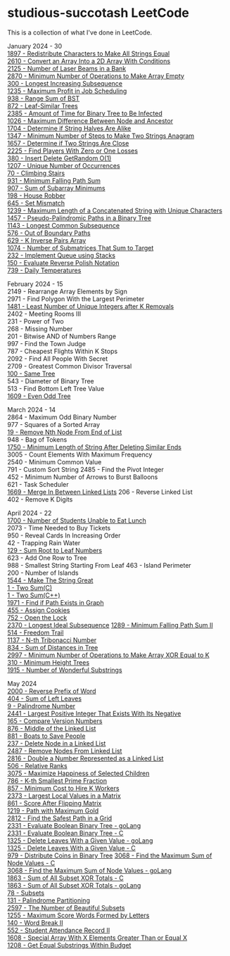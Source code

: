 # studious-succotash LeetCode

This is a collection of what I've done in LeetCode.

January 2024 - 30   
[1897 - Redistribute Characters to Make All Strings Equal](https://github.com/doongwong2/studious-succotash/blob/main/LeetCode/1897.cpp)  
[2610 - Convert an Array Into a 2D Array With Conditions](https://github.com/doongwong2/studious-succotash/blob/main/LeetCode/2610.cpp)    
[2125 - Number of Laser Beams in a Bank](https://github.com/doongwong2/studious-succotash/blob/main/LeetCode/2125.cpp)    
[2870 - Minimum Number of Operations to Make Array Empty](https://github.com/doongwong2/studious-succotash/blob/main/LeetCode/2870.cpp)     
[300 - Longest Increasing Subsequence](https://github.com/doongwong2/studious-succotash/blob/main/LeetCode/300.cpp)    
[1235 - Maximum Profit in Job Scheduling](https://github.com/doongwong2/studious-succotash/blob/main/LeetCode/1235.cpp)  
[938 - Range Sum of BST](https://github.com/doongwong2/studious-succotash/blob/main/LeetCode/938.cpp)    
[872 - Leaf-Similar Trees](https://github.com/doongwong2/studious-succotash/blob/main/LeetCode/872.cpp)    
[2385 - Amount of Time for Binary Tree to Be Infected](https://github.com/doongwong2/studious-succotash/blob/main/LeetCode/2385.cpp)    
[1026 - Maximum Difference Between Node and Ancestor](https://github.com/doongwong2/studious-succotash/blob/main/LeetCode/1026.cpp)  
[1704 - Determine if String Halves Are Alike](https://github.com/doongwong2/studious-succotash/blob/main/LeetCode/1704.cpp)  
[1347 - Minimum Number of Steps to Make Two Strings Anagram](https://github.com/doongwong2/studious-succotash/blob/main/LeetCode/1347.cpp)  
[1657 - Determine if Two Strings Are Close](https://github.com/doongwong2/studious-succotash/blob/main/LeetCode/1657.cpp)  
[2225 - Find Players With Zero or One Losses](https://github.com/doongwong2/studious-succotash/blob/main/LeetCode/2225.cpp)  
[380 - Insert Delete GetRandom O(1)](https://github.com/doongwong2/studious-succotash/blob/main/LeetCode/380.cpp)    
[1207 - Unique Number of Occurrences](https://github.com/doongwong2/studious-succotash/blob/main/LeetCode/1207.cpp)  
[70 - Climbing Stairs](https://github.com/doongwong2/studious-succotash/blob/main/LeetCode/70.cpp)   
[931 - Minimum Falling Path Sum](https://github.com/doongwong2/studious-succotash/blob/main/LeetCode/931.cpp)  
[907 - Sum of Subarray Minimums](https://github.com/doongwong2/studious-succotash/blob/main/LeetCode/907.cpp)    
[198 - House Robber](https://github.com/doongwong2/studious-succotash/blob/main/LeetCode/198.cpp)    
[645 - Set Mismatch](https://github.com/doongwong2/studious-succotash/blob/main/LeetCode/645.cpp)    
[1239 - Maximum Length of a Concatenated String with Unique Characters](https://github.com/doongwong2/studious-succotash/blob/main/LeetCode/1239.cpp)  
[1457 - Pseudo-Palindromic Paths in a Binary Tree](https://github.com/doongwong2/studious-succotash/blob/main/LeetCode/1457.cpp)  
[1143 - Longest Common Subsequence](https://github.com/doongwong2/studious-succotash/blob/main/LeetCode/1143.cpp)  
[576 - Out of Boundary Paths](https://github.com/doongwong2/studious-succotash/blob/main/LeetCode/576.cpp)  
[629 - K Inverse Pairs Array](https://github.com/doongwong2/studious-succotash/blob/main/LeetCode/629.cpp)  
[1074 - Number of Submatrices That Sum to Target](https://github.com/doongwong2/studious-succotash/blob/main/LeetCode/1074.cpp)  
[232 - Implement Queue using Stacks](https://github.com/doongwong2/studious-succotash/blob/main/LeetCode/232.cpp)  
[150 - Evaluate Reverse Polish Notation](https://github.com/doongwong2/studious-succotash/blob/main/LeetCode/150.cpp)  
[739 - Daily Temperatures](https://github.com/doongwong2/studious-succotash/blob/main/LeetCode/739.cpp)

February 2024 - 15    
2149 - Rearrange Array Elements by Sign  
2971 - Find Polygon With the Largest Perimeter  
[1481 - Least Number of Unique Integers after K Removals](https://github.com/doongwong2/studious-succotash/blob/main/LeetCode/1481.cpp)  
2402 - Meeting Rooms III  
231 - Power of Two  
268 - Missing Number  
201 - Bitwise AND of Numbers Range  
997 - Find the Town Judge  
787 - Cheapest Flights Within K Stops  
2092 - Find All People With Secret  
2709 - Greatest Common Divisor Traversal  
[100 - Same Tree](https://github.com/doongwong2/studious-succotash/blob/main/LeetCode/100.cpp)  
543 - Diameter of Binary Tree  
513 - Find Bottom Left Tree Value  
[1609 - Even Odd Tree](https://github.com/doongwong2/studious-succotash/blob/main/LeetCode/1609.cpp)    

March 2024 - 14   
2864 - Maximum Odd Binary Number  
977 - Squares of a Sorted Array  
[19 - Remove Nth Node From End of List](https://github.com/doongwong2/studious-succotash/blob/main/LeetCode/19.cpp)  
948 - Bag of Tokens  
[1750 - Minimum Length of String After Deleting Similar Ends](https://github.com/doongwong2/studious-succotash/blob/main/LeetCode/1750.c)  
3005 - Count Elements With Maximum Frequency  
2540 - Minimum Common Value  
791 - Custom Sort String
2485 - Find the Pivot Integer  
452 - Minimum Number of Arrows to Burst Balloons  
621 - Task Scheduler  
[1669 - Merge In Between Linked Lists](https://github.com/doongwong2/studious-succotash/blob/main/LeetCode/1669.cpp)
206 - Reverse Linked List  
402 - Remove K Digits  
  
April 2024 - 22   
[1700 - Number of Students Unable to Eat Lunch](https://github.com/doongwong2/studious-succotash/blob/main/LeetCode/1700.c)  
2073 - Time Needed to Buy Tickets  
950 - Reveal Cards In Increasing Order  
42 - Trapping Rain Water  
[129 - Sum Root to Leaf Numbers](https://github.com/doongwong2/studious-succotash/blob/main/LeetCode/129.cpp)  
623 - Add One Row to Tree  
988 - Smallest String Starting From Leaf
463 - Island Perimeter  
200 - Number of Islands  
[1544 - Make The String Great](https://github.com/doongwong2/studious-succotash/blob/main/LeetCode/1544.cpp)  
[1 - Two Sum(C)](https://github.com/doongwong2/studious-succotash/blob/main/LeetCode/1.c)  
[1 - Two Sum(C++)](https://github.com/doongwong2/studious-succotash/blob/main/LeetCode/1.cpp)  
[1971 - Find if Path Exists in Graph](https://github.com/doongwong2/studious-succotash/blob/main/LeetCode/1971.cpp)  
[455 - Assign Cookies](https://github.com/doongwong2/studious-succotash/blob/main/LeetCode/455.c)  
[752 - Open the Lock](https://github.com/doongwong2/studious-succotash/blob/main/LeetCode/752.c)  
[2370 - Longest Ideal Subsequence](https://github.com/doongwong2/studious-succotash/blob/main/LeetCode/2370.c)
[1289 - Minimum Falling Path Sum II](https://github.com/doongwong2/studious-succotash/blob/main/LeetCode/1289.c)  
[514 - Freedom Trail](https://github.com/doongwong2/studious-succotash/blob/main/LeetCode/514.c)  
[1137 - N-th Tribonacci Number](https://github.com/doongwong2/studious-succotash/blob/main/LeetCode/1137.c)  
[834 - Sum of Distances in Tree](https://github.com/doongwong2/studious-succotash/blob/main/LeetCode/834.cpp)  
[2997 - Minimum Number of Operations to Make Array XOR Equal to K](https://github.com/doongwong2/studious-succotash/blob/main/LeetCode/2997.c)  
[310 - Minimum Height Trees](https://github.com/doongwong2/studious-succotash/blob/main/LeetCode/310.c)  
[1915 - Number of Wonderful Substrings](https://github.com/doongwong2/studious-succotash/blob/main/LeetCode/1915.c)  

May 2024  
[2000 - Reverse Prefix of Word](https://github.com/doongwong2/studious-succotash/blob/main/LeetCode/2000.go)  
[404 - Sum of Left Leaves](https://github.com/doongwong2/studious-succotash/blob/main/LeetCode/404.go)  
[9 - Palindrome Number](https://github.com/doongwong2/studious-succotash/blob/main/LeetCode/9.go)  
[2441 - Largest Positive Integer That Exists With Its Negative](https://github.com/doongwong2/studious-succotash/blob/main/LeetCode/2441.go)  
[165 - Compare Version Numbers](https://github.com/doongwong2/studious-succotash/blob/main/LeetCode/165.go)  
[876 - Middle of the Linked List](https://github.com/doongwong2/studious-succotash/blob/main/LeetCode/876.cpp)  
[881 - Boats to Save People](https://github.com/doongwong2/studious-succotash/blob/main/LeetCode/881.go)  
[237 - Delete Node in a Linked List](https://github.com/doongwong2/studious-succotash/blob/main/LeetCode/237.go)  
[2487 - Remove Nodes From Linked List](https://github.com/doongwong2/studious-succotash/blob/main/LeetCode/2487.go)  
[2816 - Double a Number Represented as a Linked List](https://github.com/doongwong2/studious-succotash/blob/main/LeetCode/2816.go)  
[506 - Relative Ranks](https://github.com/doongwong2/studious-succotash/blob/main/LeetCode/506.go)  
[3075 - Maximize Happiness of Selected Children](https://github.com/doongwong2/studious-succotash/blob/main/LeetCode/3075.go)  
[786 - K-th Smallest Prime Fraction](https://github.com/doongwong2/studious-succotash/blob/main/LeetCode/786.go)  
[857 - Minimum Cost to Hire K Workers](https://github.com/doongwong2/studious-succotash/blob/main/LeetCode/857.cpp)  
[2373 - Largest Local Values in a Matrix](https://github.com/doongwong2/studious-succotash/blob/main/LeetCode/2373.go)  
[861 - Score After Flipping Matrix](https://github.com/doongwong2/studious-succotash/blob/main/LeetCode/861.go)  
[1219 - Path with Maximum Gold](https://github.com/doongwong2/studious-succotash/blob/main/LeetCode/1219.go)  
[2812 - Find the Safest Path in a Grid](https://github.com/doongwong2/studious-succotash/blob/main/LeetCode/2812.go)  
[2331 - Evaluate Boolean Binary Tree - goLang](https://github.com/doongwong2/studious-succotash/blob/main/LeetCode/2331.go)  
[2331 - Evaluate Boolean Binary Tree - C](https://github.com/doongwong2/studious-succotash/blob/main/LeetCode/2331.c)  
[1325 - Delete Leaves With a Given Value - goLang](https://github.com/doongwong2/studious-succotash/blob/main/LeetCode/1325.go)  
[1325 - Delete Leaves With a Given Value - C](https://github.com/doongwong2/studious-succotash/blob/main/LeetCode/1325.c)  
[979 - Distribute Coins in Binary Tree](https://github.com/doongwong2/studious-succotash/blob/main/LeetCode/979.go)
[3068 - Find the Maximum Sum of Node Values - C](https://github.com/doongwong2/studious-succotash/blob/main/LeetCode/3068.c)  
[3068 - Find the Maximum Sum of Node Values - goLang](https://github.com/doongwong2/studious-succotash/blob/main/LeetCode/3068.go)  
[1863 - Sum of All Subset XOR Totals - C](https://github.com/doongwong2/studious-succotash/blob/main/LeetCode/1863.c)  
[1863 - Sum of All Subset XOR Totals - goLang](https://github.com/doongwong2/studious-succotash/blob/main/LeetCode/1863.go)  
[78 - Subsets](https://github.com/doongwong2/studious-succotash/blob/main/LeetCode/78.c)  
[131 - Palindrome Partitioning](https://github.com/doongwong2/studious-succotash/blob/main/LeetCode/131.go)  
[2597 - The Number of Beautiful Subsets](https://github.com/doongwong2/studious-succotash/blob/main/LeetCode/2597.go)  
[1255 - Maximum Score Words Formed by Letters](https://github.com/doongwong2/studious-succotash/blob/main/LeetCode/1255.c)  
[140 - Word Break II](https://github.com/doongwong2/studious-succotash/blob/main/LeetCode/140.cpp)  
[552 - Student Attendance Record II](https://github.com/doongwong2/studious-succotash/blob/main/LeetCode/552.c)  
[1608 - Special Array With X Elements Greater Than or Equal X](https://github.com/doongwong2/studious-succotash/blob/main/LeetCode/1608.go)  
[1208 - Get Equal Substrings Within Budget](https://github.com/doongwong2/studious-succotash/blob/main/LeetCode/1208.c)  
